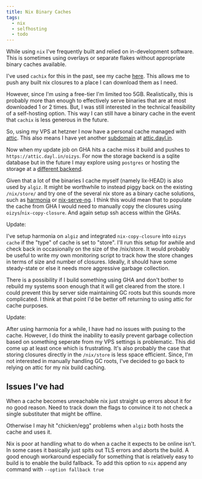 ```yaml
---
title: Nix Binary Caches
tags:
  - nix
  - selfhosting
  - todo
---
```


While using `nix` I've frequently built and relied on in-development software.
This is sometimes using overlays or separate flakes without appropriate binary caches available.

I've used `cachix` for this in the past, see my cache [here](https://daylin.cachix.org).
This allows me to push any built nix closures to a place I can download them as I need.

However, since I'm using a free-tier I'm limited too 5GB.
Realistically, this is probably more than enough to effectively serve binaries that are at most downloaded 1 or 2 times.
But, I was still interested in the technical feasibility of a self-hosting option.
This way I can still have a binary cache in the event that `cachix` is less generous in the future.

So, using my VPS at hetzner I now have a personal cache managed with [attic](https://github.com/zhaofengli/attic).
This also means I have yet another [subdomain](mqnm-subdomains.md) at [attic.dayl.in](https://attic.dayl.in).

Now when my update job on GHA hits a cache miss it build and pushes to `https://attic.dayl.in/oizys`.
For now the storage backend is a sqlite database but in the future I may explore using `postgres` or hosting the storage at a [different backend][backend-ref].

Given that a lot of the binaries I cache myself (namely lix-HEAD) is also used by `algiz`.
It might be worthwhile to instead piggy back on the existing `/nix/store/` and try one of the several nix store as a binary cache solutions, such as [harmonia](https://github.com/nix-community/harmonia) or [nix-serve-ng](https://github.com/aristanetworks/nix-serve-ng).
I think this would mean that to populate the cache from GHA I would need to manually copy the closures using `oizys`/`nix-copy-closure`.
And again setup ssh access within the GHAs.

Update:

I've setup harmonia on `algiz` and integrated `nix-copy-closure` into `oizys cache` if the "type" of cache is set to "store".
I'll run this setup for awhile and check back in occasionally on the size of the /nix/store.
It would probably be useful to write my own monitoring script to track how the store changes in terms of size and number of closures.
Ideally, it should have some steady-state or else it needs more aggressive garbage collection.

There is a possibility if I build something using GHA and don't bother to rebuild my systems soon enough that it will get cleared from the store.
I could prevent this by server side maintaining GC roots but this sounds more complicated.
I think at that point I'd be better off returning to using attic for cache purposes.

Update:

After using harmonia for a while, I have had no issues with pusing to the cache.
However, I do think the inability to easily prevent garbage collection based on something seperate from my VPS settings is problematic.
This did come up at least once which is frustrating.
It's also probably the case that storing closures directly in the `/nix/store` is less space efficient.
Since, I'm not interested in manually handling GC roots, I've decided to go back to relying on attic for my nix build caching.

## Issues I've had

When a cache becomes unreachable nix just straight up errors about it for no good reason.
Need to track down the flags to convince it to not check a single substituter that might be offline.

Otherwise I may hit "chicken/egg" problems when `algiz` both hosts the cache and uses it.

Nix is poor at handling what to do when a cache it expects to be online isn't. In some cases it basically just spits out TLS errors and aborts the build.
A good enough workaround especially for something that is relatively easy to build is to enable the build fallback.
To add this option to `nix` append any command with `--option fallback true`

[backend-ref]: https://lgug2z.com/articles/deploying-a-cloudflare-r2-backed-nix-binary-cache-attic-on-fly-io/
